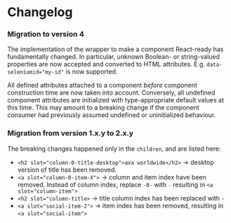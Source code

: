 # Changelog

### Migration to version 4

The implementation of the wrapper to make a component React-ready has
fundamentally changed. In particular, unknown Boolean- or
string-valued properties are now accepted and converted to HTML
attributes. E.g. `data-seleniumid="my-id"` is now supported.

All defined attributes attached to a component *before* component
construction time are now taken into account. Conversely, all undefined
component attributes are initialized with type-appropriate default
values at this time. This may amount to a breaking change if the
component consumer had previously assumed undefined or uninitialized
behaviour.

### Migration from version 1.x.y to 2.x.y

The breaking changes happened only in the `children`, and are listed here:

- `<h2 slot="column-0-title-desktop">axa worldwide</h2>` -> desktop version of title has been removed.
- `<a slot="column-0-item-X">` -> column and item index have been removed. Instead of column index, replace `-0-` with `-` resulting in `<a slot="column-item">`
- `<h2 slot="column-title>` -> title column index has been replaced with `-`
- `<a slot="social-item-2">` -> item index has been removed, resulting in `<a slot="social-item">`
